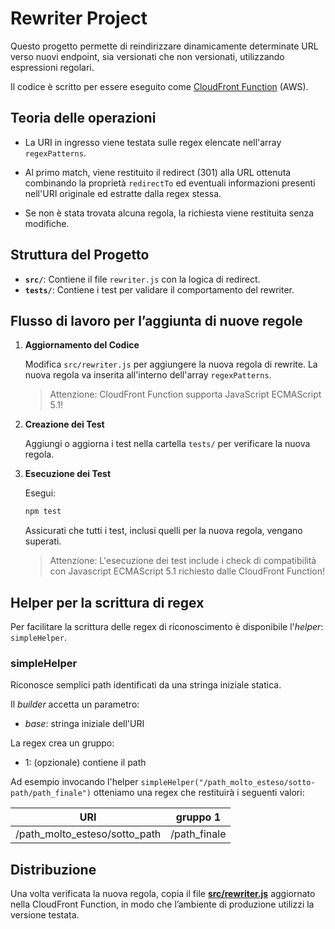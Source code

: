 # Rewriter Project

Questo progetto permette di reindirizzare dinamicamente determinate URL verso nuovi endpoint, sia versionati che non versionati, utilizzando espressioni regolari. 

Il codice è scritto per essere eseguito come [CloudFront Function](https://docs.aws.amazon.com/AmazonCloudFront/latest/DeveloperGuide/cloudfront-functions.html) (AWS). 

## Teoria delle operazioni

- La URI in ingresso viene testata sulle regex elencate nell'array `regexPatterns`. 

- Al primo match, viene restituito il redirect (301) alla URL ottenuta combinando la proprietà `redirectTo` ed eventuali informazioni presenti nell'URI originale ed estratte dalla regex stessa.

- Se non è stata trovata alcuna regola, la richiesta viene restituita senza modifiche.

## Struttura del Progetto

- **`src/`**: Contiene il file `rewriter.js` con la logica di redirect.
- **`tests/`**: Contiene i test per validare il comportamento del rewriter.

## Flusso di lavoro per l’aggiunta di nuove regole

1. **Aggiornamento del Codice**

   Modifica `src/rewriter.js` per aggiungere la nuova regola di rewrite. La nuova regola va inserita all'interno dell'array `regexPatterns`. 

   > Attenzione: CloudFront Function supporta JavaScript ECMAScript 5.1!

2. **Creazione dei Test**

   Aggiungi o aggiorna i test nella cartella `tests/` per verificare la nuova regola.

3. **Esecuzione dei Test**

   Esegui:
   ```bash
   npm test
    ```

   Assicurati che tutti i test, inclusi quelli per la nuova regola, vengano superati.

   > Attenzione: L'esecuzione dei test include i check di compatibilità con Javascript ECMAScript 5.1 richiesto dalle CloudFront Function!

## Helper per la scrittura di regex
Per facilitare la scrittura delle regex di riconoscimento è disponibile l'_helper_: `simpleHelper`. 

### simpleHelper
Riconosce semplici path identificati da una stringa iniziale statica.

Il _builder_ accetta un parametro:
- _base_: stringa iniziale dell'URI

La regex crea un gruppo:

- 1: (opzionale) contiene il path

Ad esempio invocando l'helper `simpleHelper("/path_molto_esteso/sotto-path/path_finale")` otteniamo una regex che restituirà i seguenti valori:

| URI | gruppo 1 |
| --- | ------- |
| /path_molto_esteso/sotto_path | /path_finale



## Distribuzione
Una volta verificata la nuova regola, copia il file **[src/rewriter.js](/src/rewriter.js)** aggiornato nella CloudFront Function, in modo che l’ambiente di produzione utilizzi la versione testata.
